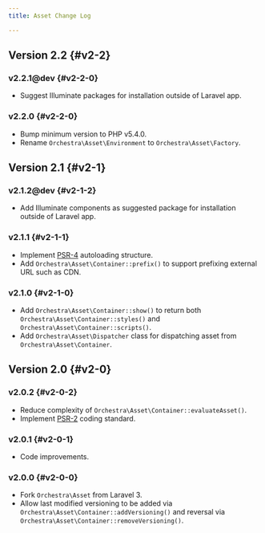```yaml
---
title: Asset Change Log

---
```


## Version 2.2 {#v2-2}

### v2.2.1@dev {#v2-2-0}

* Suggest Illuminate packages for installation outside of Laravel app.

### v2.2.0 {#v2-2-0}

* Bump minimum version to PHP v5.4.0.
* Rename `Orchestra\Asset\Environment` to `Orchestra\Asset\Factory`.

## Version 2.1 {#v2-1}

### v2.1.2@dev {#v2-1-2}

* Add Illuminate components as suggested package for installation outside of Laravel app.

### v2.1.1 {#v2-1-1}

* Implement [PSR-4](https://github.com/php-fig/fig-standards/blob/master/proposed/psr-4-autoloader/psr-4-autoloader.md) autoloading structure.
* Add `Orchestra\Asset\Container::prefix()` to support prefixing external URL such as CDN.

### v2.1.0 {#v2-1-0}

* Add `Orchestra\Asset\Container::show()` to return both `Orchestra\Asset\Container::styles()` and `Orchestra\Asset\Container::scripts()`.
* Add `Orchestra\Asset\Dispatcher` class for dispatching asset from `Orchestra\Asset\Container`.

## Version 2.0 {#v2-0}

### v2.0.2 {#v2-0-2}

* Reduce complexity of `Orchestra\Asset\Container::evaluateAsset()`.
* Implement [PSR-2](https://github.com/php-fig/fig-standards/blob/master/accepted/PSR-2-coding-style-guide.md) coding standard.

### v2.0.1 {#v2-0-1}

* Code improvements.

### v2.0.0 {#v2-0-0}

* Fork `Orchestra\Asset` from Laravel 3.
* Allow last modified versioning to be added via `Orchestra\Asset\Container::addVersioning()` and reversal via `Orchestra\Asset\Container::removeVersioning()`.
